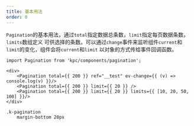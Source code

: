 ```yaml
---
title: 基本用法
order: 0
---
```


`Pagination`的基本用法，通过`total`指定数据总条数，`limit`指定每页数据条数，`limits`数组定义
可供选择的条数。可以通过`change`事件来监听组件`current`和`limit`的变化，组件会将`current`和`limit`
以对象的方式传给事件回调函数。

```vdt
import Pagination from 'kpc/components/pagination';

<div>
    <Pagination total={{ 200 }} ref="__test" ev-change={{ (v) => console.log(v) }}/>
    <Pagination total={{ 200 }} limit={{ 20 }} />
    <Pagination total={{ 200 }} limit={{ 20 }} limits={{ [10, 20, 50, 100] }}/>
</div>
```

```styl
.k-pagination
    margin-bottom 20px 
```
